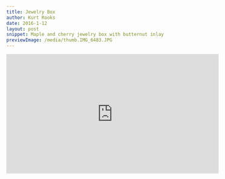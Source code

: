 ```yaml
---
title: Jewelry Box
author: Kurt Rooks
date: 2016-1-12
layout: post
snippet: Maple and cherry jewelry box with butternut inlay
previewImage: /media/thumb.IMG_6483.JPG
---
```


<div class="youtubevideowrap">
<div class="video-container">
<iframe width="560" height="315" src="https://www.youtube.com/embed/OYllKGG8Fbc" frameborder="0" allowfullscreen></iframe>
</div>
</div>

